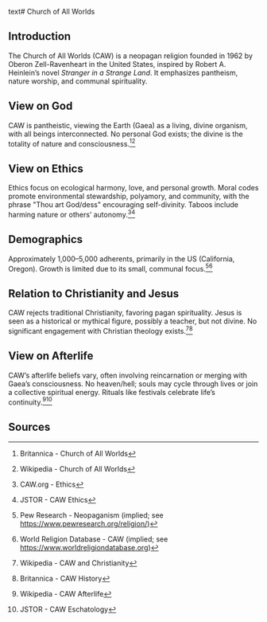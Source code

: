 text# Church of All Worlds
## Introduction
The Church of All Worlds (CAW) is a neopagan religion founded in 1962 by Oberon Zell-Ravenheart in the United States, inspired by Robert A. Heinlein’s novel *Stranger in a Strange Land*. It emphasizes pantheism, nature worship, and communal spirituality.
## View on God
CAW is pantheistic, viewing the Earth (Gaea) as a living, divine organism, with all beings interconnected. No personal God exists; the divine is the totality of nature and consciousness.[^51][^52]
## View on Ethics
Ethics focus on ecological harmony, love, and personal growth. Moral codes promote environmental stewardship, polyamory, and community, with the phrase "Thou art God/dess" encouraging self-divinity. Taboos include harming nature or others’ autonomy.[^53][^54]
## Demographics
Approximately 1,000–5,000 adherents, primarily in the US (California, Oregon). Growth is limited due to its small, communal focus.[^55][^56]
## Relation to Christianity and Jesus
CAW rejects traditional Christianity, favoring pagan spirituality. Jesus is seen as a historical or mythical figure, possibly a teacher, but not divine. No significant engagement with Christian theology exists.[^57][^58]
## View on Afterlife
CAW’s afterlife beliefs vary, often involving reincarnation or merging with Gaea’s consciousness. No heaven/hell; souls may cycle through lives or join a collective spiritual energy. Rituals like festivals celebrate life’s continuity.[^59][^60]
## Sources
[^51]: Britannica - Church of All Worlds[](https://www.britannica.com/topic/Church-of-All-Worlds)
[^52]: Wikipedia - Church of All Worlds[](https://en.wikipedia.org/wiki/Church_of_All_Worlds)
[^53]: CAW.org - Ethics[](https://www.caw.org/ethics)
[^54]: JSTOR - CAW Ethics[](https://www.jstor.org/stable/3260531)
[^55]: Pew Research - Neopaganism (implied; see https://www.pewresearch.org/religion/)
[^56]: World Religion Database - CAW (implied; see https://www.worldreligiondatabase.org)
[^57]: Wikipedia - CAW and Christianity[](https://en.wikipedia.org/wiki/Church_of_All_Worlds#Christianity)
[^58]: Britannica - CAW History[](https://www.britannica.com/topic/Church-of-All-Worlds)
[^59]: Wikipedia - CAW Afterlife[](https://en.wikipedia.org/wiki/Church_of_All_Worlds#Afterlife)
[^60]: JSTOR - CAW Eschatology[](https://www.jstor.org/stable/3260532)
